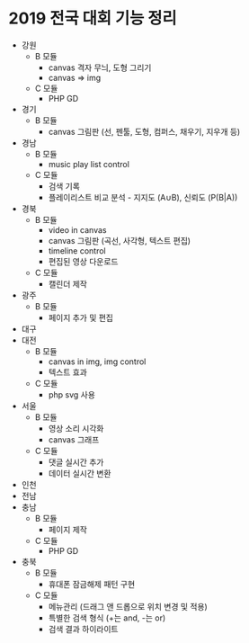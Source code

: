 2019 전국 대회 기능 정리
======================

* 강원
	* B 모듈
		* canvas 격자 무늬, 도형 그리기
		* canvas => img
	* C 모듈
		* PHP GD
* 경기
	* B 모듈
		* canvas 그림판 (선, 펜툴, 도형, 컴퍼스, 채우기, 지우개 등)
* 경남
	* B 모듈
		* music play list control
	* C 모듈
		* 검색 기록
		* 플레이리스트 비교 분석 - 지지도 (A∪B), 신뢰도 (P(B|A))
* 경북
	* B 모듈
		* video in canvas
		* canvas 그림판 (곡선, 사각형, 텍스트 편집)
		* timeline control
		* 편집된 영상 다운로드
	* C 모듈
		* 캘린더 제작
* 광주
	* B 모듈
		* 페이지 추가 및 편집
* 대구
* 대전
	* B 모듈
		* canvas in img, img control
		* 텍스트 효과
	* C 모듈
		* php svg 사용
* 서울
	* B 모듈
		* 영상 소리 시각화
		* canvas 그래프
	* C 모듈
		* 댓글 실시간 추가
		* 데이터 실시간 변환
* 인천
* 전남
* 충남
	* B 모듈
		* 페이지 제작
	* C 모듈
		* PHP GD
* 충북
	* B 모듈
		* 휴대폰 잠금해제 패턴 구현
	* C 모듈
		* 메뉴관리 (드래그 앤 드롭으로 위치 변경 및 적용)
		* 특별한 검색 형식 (+는 and, -는 or)
		* 검색 결과 하이라이트